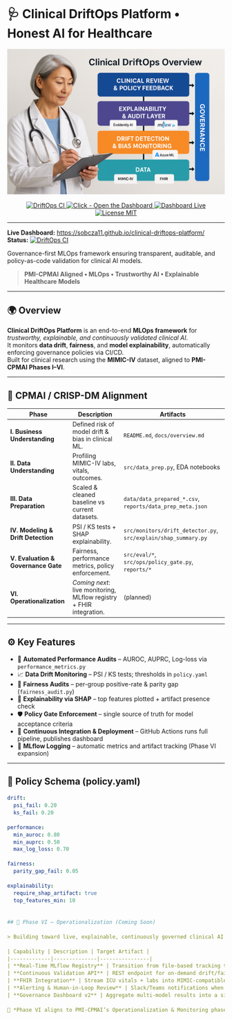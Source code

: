 # 🩺 Clinical DriftOps Platform • Honest AI for Healthcare
![alt text](https://github.com/sobcza11/clinical-driftops-platform/blob/main/assets/driftOps_pic_h.png)

<p align="center">
  <a href="https://github.com/sobcza11/clinical-driftops-platform/actions/workflows/driftops-ci.yml">
    <img src="https://github.com/sobcza11/clinical-driftops-platform/actions/workflows/driftops-ci.yml/badge.svg" alt="DriftOps CI">
  </a>
  <a href="https://sobcza11.github.io/clinical-driftops-platform/">
    <img src="https://img.shields.io/badge/Open-Dashboard-success?style=for-the-badge&logo=github" alt="Click - Open the Dashboard">
  </a>
  <a href="https://sobcza11.github.io/clinical-driftops-platform/">
    <img src="https://img.shields.io/badge/Dashboard-Live-success" alt="Dashboard Live">
  </a>
  <a href="LICENSE">
    <img src="https://img.shields.io/badge/License-MIT-blue.svg" alt="License MIT">
  </a>
</p>

---

**Live Dashboard:** https://sobcza11.github.io/clinical-driftops-platform/  
**Status:** [![DriftOps CI](https://github.com/sobcza11/clinical-driftops-platform/actions/workflows/driftops-ci.yml/badge.svg)](https://github.com/sobcza11/clinical-driftops-platform/actions)

Governance-first MLOps framework ensuring transparent, auditable, and
policy-as-code validation for clinical AI models.

> **PMI-CPMAI Aligned • MLOps • Trustworthy AI • Explainable Healthcare Models**

---

## 🌍 Overview
**Clinical DriftOps Platform** is an end-to-end **MLOps framework** for *trustworthy, explainable, and continuously validated clinical AI*.  
It monitors **data drift**, **fairness**, and **model explainability**, automatically enforcing governance policies via CI/CD.  
Built for clinical research using the **MIMIC-IV** dataset, aligned to **PMI-CPMAI Phases I–VI**.

---

## 🧭 CPMAI / CRISP-DM Alignment

| Phase | Description | Artifacts |
|-------|--------------|------------|
| **I. Business Understanding** | Defined risk of model drift & bias in clinical ML. | `README.md`, `docs/overview.md` |
| **II. Data Understanding** | Profiling MIMIC-IV labs, vitals, outcomes. | `src/data_prep.py`, EDA notebooks |
| **III. Data Preparation** | Scaled & cleaned baseline vs current datasets. | `data/data_prepared_*.csv`, `reports/data_prep_meta.json` |
| **IV. Modeling & Drift Detection** | PSI / KS tests + SHAP explainability. | `src/monitors/drift_detector.py`, `src/explain/shap_summary.py` |
| **V. Evaluation & Governance Gate** | Fairness, performance metrics, policy enforcement. | `src/eval/*`, `src/ops/policy_gate.py`, `reports/*` |
| **VI. Operationalization** | *Coming next*: live monitoring, MLflow registry + FHIR integration. | (planned) |

---

## ⚙️ Key Features
- 🧪 **Automated Performance Audits** – AUROC, AUPRC, Log-loss via `performance_metrics.py`
- 📈 **Data Drift Monitoring** – PSI / KS tests; thresholds in `policy.yaml`
- 🤝 **Fairness Audits** – per-group positive-rate & parity gap (`fairness_audit.py`)
- 🩻 **Explainability via SHAP** – top features plotted + artifact presence check
- 🛡️ **Policy Gate Enforcement** – single source of truth for model acceptance criteria
- 🚀 **Continuous Integration & Deployment** – GitHub Actions runs full pipeline, publishes dashboard
- 🧾 **MLflow Logging** – automatic metrics and artifact tracking (Phase VI expansion)

---

## 🧩 Policy Schema (policy.yaml)

```yaml
drift:
  psi_fail: 0.20
  ks_fail: 0.20

performance:
  min_auroc: 0.80
  min_auprc: 0.50
  max_log_loss: 0.70

fairness:
  parity_gap_fail: 0.05

explainability:
  require_shap_artifact: true
  top_features_min: 10


## 🚀 Phase VI — Operationalization (Coming Soon)

> Building toward live, explainable, continuously governed clinical AI

| Capability | Description | Target Artifact |
|-------------|--------------|----------------|
| **Real-Time MLflow Registry** | Transition from file-based tracking to MLflow’s tracking server for experiment lineage & model versioning. | `mlruns/registry.json` |
| **Continuous Validation API** | REST endpoint for on-demand drift/fairness scoring across live inference data. | `src/api/validation_server.py` |
| **FHIR Integration** | Stream ICU vitals + labs into MIMIC-compatible pipelines for real-time monitoring. | `src/connectors/fhir_stream.py` |
| **Alerting & Human-in-Loop Review** | Slack/Teams notifications when policy gate fails, with clinician acknowledgment workflow. | `src/ops/alerting.py` |
| **Governance Dashboard v2** | Aggregate multi-model results into a single transparent clinical governance panel. | `reports/dashboard_v2.html` |

🧭 *Phase VI aligns to PMI-CPMAI’s Operationalization & Monitoring phases — turning governance into live assurance.*
